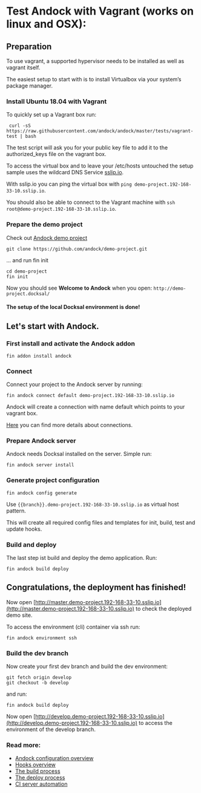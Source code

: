 # Test Andock with Vagrant (works on linux and OSX):

## Preparation
To use vagrant, a supported hypervisor needs to be installed as well as vagrant itself. 

The easiest setup to start with is to install Virtualbox via your system’s package manager. 


### Install Ubuntu 18.04 with Vagrant
To quickly set up a Vagrant box run:
```
 curl -sS https://raw.githubusercontent.com/andock/andock/master/tests/vagrant-test | bash
```
The test script will ask you for your public key file to add it to the authorized_keys file on the vagrant box.

To access the virtual box and to leave your /etc/hosts untouched the setup sample uses the wildcard DNS Service [sslip.io](sslip.io).

With sslip.io you can ping the virtual box with `ping demo-project.192-168-33-10.sslip.io`.

You should also be able to connect to the Vagrant machine with `ssh root@demo-project.192-168-33-10.sslip.io`.

### Prepare the demo project
Check out [Andock demo project](https://github.com/andock/demo-project)
```
git clone https://github.com/andock/demo-project.git
```
... and run fin init
```
cd demo-project
fin init
```
Now you should see __Welcome to Andock__ when you open: `http://demo-project.docksal/`

#### The setup of the local Docksal environment is done!

## Let's start with Andock.
### First install and activate the Andock addon
```
fin addon install andock
```
### Connect
Connect your project to the Andock server by running: 

```
fin andock connect default demo-project.192-168-33-10.sslip.io
```

Andock will create a connection with name default which points to your vagrant box.

[Here](../configuration/connections.md) you can find more details about connections.

### Prepare Andock server
Andock needs Docksal installed on the server. Simple run: 
```
fin andock server install
```
### Generate project configuration
```
fin andock config generate
```
Use `{{branch}}.demo-project.192-168-33-10.sslip.io` as virtual host pattern.
 
This will create all required config files and templates for init, build, test and update hooks. 

### Build and deploy
The last step ist build and deploy the demo application. Run:
```
fin andock build deploy
```

## Congratulations, the deployment has finished!
Now open [http://master.demo-project.192-168-33-10.sslip.io](http://master.demo-project.192-168-33-10.sslip.io) to check the deployed demo site.

To access the environment (cli) container via ssh run:
```
fin andock environment ssh
```
### Build the dev branch
Now create your first dev branch and build the dev environment:

```
git fetch origin develop
git checkout -b develop
```
and run: 

``` 
fin andock build deploy
```  
Now open [http://develop.demo-project.192-168-33-10.sslip.io](http://develop.demo-project.192-168-33-10.sslip.io) to access the environment of the develop branch.
### Read more:
* [Andock configuration overview](../configuration/andock.md) 
* [Hooks overview](../configuration/hooks.md)
* [The build process](../configuration/build.md)
* [The deploy process](../configuration/environment.md)
* [CI server automation](../integrations/ci.md)
